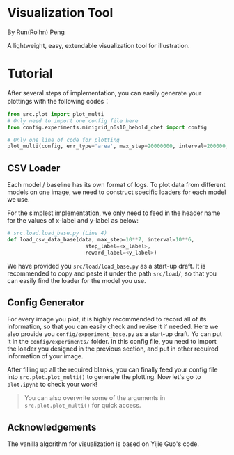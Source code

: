 # Visualization Tool

By Run(Roihn) Peng

A lightweight, easy, extendable visualization tool for illustration.

# Tutorial

After several steps of implementation, you can easily generate your plottings with the following codes：

```python
from src.plot import plot_multi
# Only need to import one config file here
from config.experiments.minigrid_n6s10_bebold_cbet import config

# Only one line of code for plotting
plot_multi(config, err_type='area', max_step=20000000, interval=200000, num_col=1, width=4, height=3.5, legend_idx=1)
```

## CSV Loader

Each model / baseline has its own format of logs. To plot data from different models on one image, we need to construct specific loaders for each model we use.

For the simplest implementation, we only need to feed in the header name for the values of x-label and y-label as below:
```python
# src.load.load_base.py (Line 4)
def load_csv_data_base(data, max_step=10**7, interval=10**6, 
                         step_label=<x_label>,
                         reward_label=<y_label>)
```


We have provided you `src/load/load_base.py` as a start-up draft. It is recommended to copy and paste it under the path `src/load/`, so that you can easily find the loader for the model you use. 

## Config Generator

For every image you plot, it is highly recommended to record all of its information, so that you can easily check and revise it if needed. Here we also provide you `config/experiment_base.py` as a start-up draft. Yo can put it in the `config/experiments/` folder. In this config file, you need to import the loader you designed in the previous section, and put in other required information of your image.

After filling up all the required blanks, you can finally feed your config file into `src.plot.plot_multi()` to generate the plotting. Now let's go to `plot.ipynb` to check your work!

> You can also overwrite some of the arguments in `src.plot.plot_multi()` for quick access.




## Acknowledgements
The vanilla algorithm for visualization is based on Yijie Guo's code.